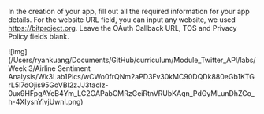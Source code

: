 <!--title={Create your Twitter app}-->

In the creation of your app, fill out all the required information for your app details. For the website URL field, you can input any website, we used https://bitproject.org.  Leave the OAuth Callback URL, TOS and Privacy Policy fields blank.

![img](/Users/ryankuang/Documents/GitHub/curriculum/Module_Twitter_API/labs/Week 3/Airline Sentiment Analysis/Wk3Lab1Pics/wCWo0frQNm2aPD3Fv30kMC90DQDk880eGb1KTGrL5I7dOjis95GoVBI2zJJ3tacIz-0ux9HFpgAYeB4Ym_LC2OAPabCMRzGeiRtnVRUbKAqn_PdGyMLunDhZCo_h-4XIysnYivjUwnI.png)

